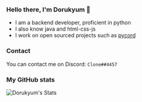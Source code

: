 ### Hello there, I'm Dorukyum 👋
- I am a backend developer, proficient in python
- I also know java and html-css-js
- I work on open sourced projects such as [pycord](https://github.com/Pycord-Development/pycord)

### Contact
You can contact me on Discord: `Clone##4457`

### My GitHub stats
<img align="left" alt="Dorukyum's Stats" src="https://github-readme-stats.vercel.app/api?username=dorukyum&show_icons=true&theme=dark">
